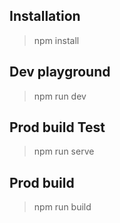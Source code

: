 ## Installation

> npm install

## Dev playground

> npm run dev

## Prod build Test

> npm run serve

## Prod build

> npm run build